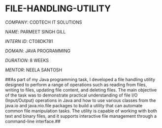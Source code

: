 # FILE-HANDLING-UTILITY

*COMPANY*: CODTECH IT SOLUTIONS

*NAME*: PARMEET SINGH GILL

*INTERN ID*: CT08DK781

*DOMAIN*: JAVA PROGRAMMING

*DURATION*: 8 WEEKS

*MENTOR*: NEELA SANTOSH

##As part of my Java programming task, I developed a file handling utility designed to perform a range of operations such as reading from files, writing to files, updating file content, and deleting files. The main objective of the task was to demonstrate practical understanding of file I/O (Input/Output) operations in Java and how to use various classes from the java.io and java.nio.file packages to build a utility that can automate common file manipulation tasks. The utility is capable of working with both text and binary files, and it supports interactive file management through a command-line interface.##
